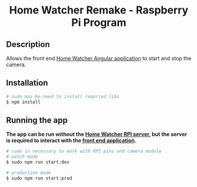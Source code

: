 # <p align="center">Home Watcher Remake - Raspberry Pi Program</p>

## Description

Allows the front end <a href="https://github.com/Wisbell/home-watcher-remake-front-end#readme" target="blank">Home Watcher Angular application</a> to start and stop the camera.

## Installation

```bash
# sudo may be need to install requried libs
$ npm install
```

## Running the app
**The app can be run without the [Home Watcher RPI server](https://github.com/Wisbell/home-watcher-remake-pi#readme), but the server is required to interact with the [front end application](https://github.com/Wisbell/home-watcher-remake-front-end#readme).**

```bash
# sudo is necessary to work with RPI pins and camera module
# watch mode
$ sudo npm run start:dev

# production mode
$ sudo npm run start:prod
```